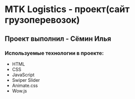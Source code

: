 # MTK Logistics - проект(сайт грузоперевозок)
## Проект выполнил - Сёмин Илья
### Используемые технологии в проекте: 
- HTML
- CSS
- JavaScript
- Swiper Slider
- Animate.css
- Wow.js
